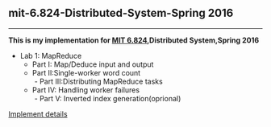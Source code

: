 ## mit-6.824-Distributed-System-Spring 2016
---

**This is my implementation for [MIT 6.824](https://pdos.csail.mit.edu/6.824/),Distributed System,Spring 2016**

* Lab 1: MapReduce  
  - Part I: Map/Deduce input and output  
  - Part II:Single-worker word count  
  - Part III:Distributing MapReduce tasks  
  - Part IV: Handling worker failures  
  - Part V: Inverted index generation(oprional)
  
[Implement details](/src/mapreduce/details.md)

